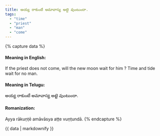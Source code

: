 ```yaml
---
title: అయ్య రాకుంటే అమావాస్య అట్టె వుంటుందా.
tags:
  - "time"
  - "priest"
  - "man"
  - "come"
---
```


{% capture data %}
#### Meaning in English:
If the priest does not come, will the new moon wait for him ?
Time and tide wait for no man.

#### Meaning in Telugu:
అయ్య రాకుంటే అమావాస్య అట్టె వుంటుందా.

#### Romanization:
Ayya rākuṇṭē amāvāsya aṭṭe vuṇṭundā.
{% endcapture %}

{{ data | markdownify }}

